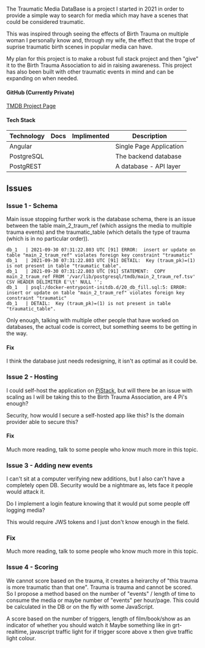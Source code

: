 The Traumatic Media DataBase is a project I started in 2021 in order to provide a simple way to search for media which may have a scenes that could be considered traumatic. 

This was inspired through seeing the effects of Birth Trauma on multiple woman I personally know and, through my wife, the effect that the trope of suprise traumatic birth scenes in popular media 
can have.

My plan for this project is to make a robust full stack project and then "give" it to the Birth Trauma Association to aid in raising awareness. This project has also been built with other traumatic events in mind and can be expanding on when needed.

#### GitHub (Currently Private)
[TMDB Project Page](https://github.com/DLBPointon/tmdb_project)

#### Tech Stack
| Technology | Docs | Implimented | Description | 
|--|--|--|--|
| Angular |  |  | Single Page Application |
| PostgreSQL |  |  | The backend database |
| PostgREST |  |  | A database - API layer |

## Issues

### Issue 1 - Schema
Main issue stopping further work is the database schema, there is an issue between the table main_2_traum_ref (which assigns the media to multiple trauma events) and the traumatic_table (which details the type of trauma (which is in no particular order)).

```
db_1   | 2021-09-30 07:31:22.803 UTC [91] ERROR:  insert or update on table "main_2_traum_ref" violates foreign key constraint "traumatic"
db_1   | 2021-09-30 07:31:22.803 UTC [91] DETAIL:  Key (traum_pk)=(1) is not present in table "traumatic_table".
db_1   | 2021-09-30 07:31:22.803 UTC [91] STATEMENT:  COPY main_2_traum_ref FROM '/var/lib/postgresql/tmdb/main_2_traum_ref.tsv' CSV HEADER DELIMITER E'\t' NULL '';
db_1   | psql:/docker-entrypoint-initdb.d/20_db_fill.sql:5: ERROR:  insert or update on table "main_2_traum_ref" violates foreign key constraint "traumatic"
db_1   | DETAIL:  Key (traum_pk)=(1) is not present in table "traumatic_table".
```

Only enough, talking with multiple other people that have worked on databases, the actual code is correct, but something seems to be getting in the way.

#### Fix
I think the database just needs redesigning, it isn't as optimal as it could be.

### Issue 2 - Hosting

I could self-host the application on [PiStack](content/Personal%20Projects/PiStack.md), but will there be an issue with scaling as I will be taking this to the Birth Trauma Association, are 4 Pi's enough? 

Security, how would I secure a self-hosted app like this? Is the domain provider able to secure this?

#### Fix
Much more reading, talk to some people who know much more in this topic.

### Issue 3 - Adding new events

I can't sit at a computer verifying new additions, but I also can't have a completely open DB. Security would be a nightmare as, lets face it people would attack it. 

Do I implement a login feature knowing that it would put some people off logging media?

This would require JWS tokens and I just don't know enough in the field.

### Fix 
Much more reading, talk to some people who know much more in this topic.

### Issue 4 - Scoring
We cannot score based on the trauma, it creates a heirarchy of "this trauma is more traumatic than that one". Trauma is trauma and cannot be scored. So I propose a method based on the number of "events" / length of time to consume the media or maybe number of "events" per hour/page. This could be calculated in the DB or on the fly with some JavaScript.

A score based on the number of triggers, length of film/book/show as an indicator of whether you should watch it Maybe something like in grt-realtime, javascript traffic light for if trigger score above x then give traffic light colour.